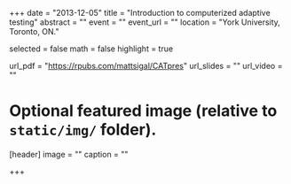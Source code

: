 +++
date = "2013-12-05"
title = "Introduction to computerized adaptive testing"
abstract = ""
event = ""
event_url = ""
location = "York University, Toronto, ON."

selected = false
math = false
highlight = true

url_pdf = "https://rpubs.com/mattsigal/CATpres"
url_slides = ""
url_video = ""

# Optional featured image (relative to `static/img/` folder).
[header]
image = ""
caption = ""

+++
